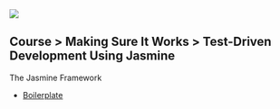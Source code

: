 <img src="https://codeinstitute.s3.amazonaws.com/fullstack/ci_logo_small.png" style="margin: 0;">

## Course  > Making Sure It Works  > Test-Driven Development Using Jasmine

The Jasmine Framework

- [Boilerplate][]






[Boilerplate]: https://youtu.be/hmRgPzOfwZw